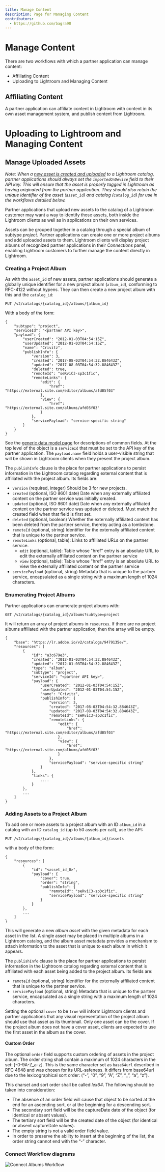 ```yaml
---
title: Manage Content
description: Page for Managing Content
contributors:
  - https://github.com/bagra98
---
```


# Manage Content

There are two workflows with which a partner application can manage content:
* Affiliating Content
* Uploading to Lightroom and Managing Content

## Affiliating Content
A partner application can affiliate content in Lightroom with content in its own asset management system, and publish content from Lightroom.

# Uploading to Lightroom and Managing Content

## Manage Uploaded Assets

_Note: When a [new asset is created and uploaded](./upload.md) to a Lightroom catalog, partner applications should always set the `importedOnDevice` field to their API key. This will ensure that the asset is properly tagged in Lightroom as having originated from the partner application. They should also retain the unique identifier of the asset (`asset_id`) and catalog (`catalog_id`) for use in the workflows detailed below._

Partner applications that upload new assets to the catalog of a Lightroom customer may want a way to identify those assets, both inside the Lightroom clients as well as in applications on their own services.

Assets can be grouped together in a catalog through a special album of subtype _project_. Partner applications can create one or more project albums and add uploaded assets to them. Lightroom clients will display project albums of recognized partner applications in their _Connections_ panel, enabling Lightroom customers to further manage the content directly in Lightroom.

### Creating a Project Album

As with the `asset_id` of new assets, partner applications should generate a globally unique identifier for a new project album (`album_id`), conforming to RFC-4122 without hypens. They can then create a new project album with this and the `catalog_id`:

```
PUT /v2/catalogs/{catalog_id}/albums/{album_id}
```

With a body of the form:

```
{
    "subtype": "project",
    "serviceId": "<partner API key>",
    "payload": {
        "userCreated": "2012-01-03T04:54:15Z",
        "userUpdated": "2012-01-03T04:54:15Z",
        "name": "Crivitz",
        "publishInfo": {
            "version": 3,
            "created": "2017-08-03T04:54:32.884643Z",
            "updated": "2017-08-03T04:54:32.884643Z",
            "deleted": true,
            "remoteId": "seRviC3-sp3c1fic",
            "remoteLinks": {
                "edit": {
                    "href": "https://external.site.com/editor/albums/afd05f03"
                },
                "view": {
                    "href": "https://external.site.com/albums/afd05f03"
                }
            },
            "servicePayload": "service-specific string"
        }
    }
}
```

See the [generic data model page](../usage/generic.md) for descriptions of common fields. At the top level of the object is a `serviceId` that must be set to the API key of the partner application. The `payload.name` field holds a user-visible string that will be shown in Lightroom clients when they present the project album.

The `publishInfo` clause is the place for partner applications to persist information in the Lightroom catalog regarding external content that is affiliated with the project album. Its fields are:

- `version` (required, integer) Should be 3 for new projects.
- `created` (optional, ISO 8601 date) Date when any externally affiliated content on the partner service was initially created.
- `updated` (optional, ISO 8601 date) Date when any externally affiliated content on the partner service was updated or deleted. Must match the created field when that field is first set.
- `deleted` (optional, boolean) Whether the externally affiliated content has been deleted from the partner service, thereby acting as a tombstone.
- `remoteId` (optional, string) Identifier for the externally affiliated content that is unique to the partner service.
- `remoteLinks` (optional, table): Links to affiliated URLs on the partner service.
    - `edit` (optional, table): Table whose "href" entry is an absolute URL to edit the externally affiliated content on the partner service
    - `view` (optional, table): Table whose "href" entry is an absolute URL to view the externally affiliated content on the partner service
- `servicePayload` (optional, string) Metadata that is unique to the partner service, encapsulated as a single string with a maximum length of 1024 characters.

### Enumerating Project Albums

Partner applications can enumerate project albums with:

```
GET /v2/catalogs/{catalog_id}/albums?subtype=project
```

It will return an array of project albums in `resources`. If there are no project albums affiliated with the partner application, then the array will be empty.

```
{
    "base": "https://lr.adobe.io/v2/catalogs/9479135e/",
    "resources": [
        {
            "id": "a3c679e3",
            "created": "2012-01-03T04:54:32.884643Z",
            "updated": "2012-01-03T04:54:32.884643Z",
            "type": "album",
            "subtype": "project",
            "serviceId": "<partner API key>",
            "payload": {
                "userCreated": "2012-01-03T04:54:15Z",
                "userUpdated": "2012-01-03T04:54:15Z",
                "name": "Crivitz",
                "publishInfo": {
                    "version": 3,
                    "created": "2017-08-03T04:54:32.884643Z",
                    "updated": "2017-08-03T04:54:32.884643Z",
                    "remoteId": "seRviC3-sp3c1fic",
                    "remoteLinks": {
                        "edit": {
                            "href": "https://external.site.com/editor/albums/afd05f03"
                        },
                        "view": {
                            "href": "https://external.site.com/albums/afd05f03"
                        }
                    },
                    "servicePayload": "service-specific string"
                }
            },
            "links": {
                ....
            }
        },
        ...
    ]
}
```

### Adding Assets to a Project Album

To add one or more assets to a project album with an ID `album_id` in a catalog with an ID `catalog_id` (up to 50 assets per call), use the API:

```
PUT /v2/catalogs/{catalog_id}/albums/{album_id}/assets
```

with a body of the form:

```
{
    "resources": [
        {
            "id": "<asset_id_0>",
            "payload": {
                "cover": true,
                "order": "string",
                "publishInfo": {
                    "remoteId": "seRviC3-sp3c1fic",
                    "servicePayload": "service-specific string"
                }
            }
        },
        ...
    ]
}
```

This will generate a new _album asset_ with the given metadata for each asset in the list. A single asset may be placed in multiple albums in a Lightroom catalog, and the album asset metadata provides a mechanism to attach information to the asset that is unique to each album in which it appears.

The `publishInfo` clause is the place for partner applications to persist information in the Lightroom catalog regarding external content that is affiliated with each asset being added to the project album. Its fields are:

- `remoteId` (optional, string) Identifier for the externally affiliated content that is unique to the partner service.
- `servicePayload` (optional, string) Metadata that is unique to the partner service, encapsulated as a single string with a maximum length of 1024 characters.

Setting the optional `cover` to be `true` will inform Lightroom clients and partner applications that any visual representation of the project album should use that asset as its thumbnail. Only one asset can be the cover. If the project album does not have a cover asset, clients are expected to use the first asset in the album as the cover.

#### Custom Order

The optional `order` field supports custom ordering of assets in the project album. The order string shall contain a maximum of 1024 characters in the set: [-0-9A-Z_a-z]. This is the same character set as `base64url` described in RFC 4648 and was chosen for its URL-safeness. It differs from base64url due to the lexicographical sort order: (“-”, “0”, “9”, “A”, “Z”, “_”, “a”, “z”).

This charset and sort order shall be called _lex64_. The following should be taken into consideration:

- The absence of an order field will cause that object to be sorted at the end for an ascending sort, or at the beginning for a descending sort.
- The secondary sort field will be the captureDate date of the object (for identical or absent values).
- The tertiary sort field will be the created date of the object (for identical or absent captureDate values).
- The empty string is not a valid order field value.
- In order to preserve the ability to insert at the beginning of the list, the order string cannot end with the “-” character.

### Connect Workflow diagrams
![Connect Albums Workflow](../../../../static/ConnectWorkflowDiagrams.png)